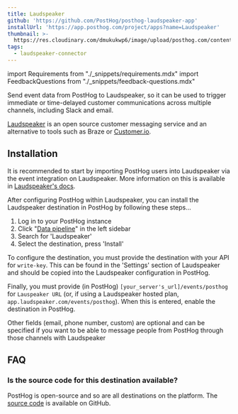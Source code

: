 ```yaml
---
title: Laudspeaker
github: 'https://github.com/PostHog/posthog-laudspeaker-app'
installUrl: 'https://app.posthog.com/project/apps?name=Laudspeaker'
thumbnail: >-
  https://res.cloudinary.com/dmukukwp6/image/upload/posthog.com/contents/cdp/thumbnails/laudspeaker-connector.png
tags:
  - laudspeaker-connector
---
```


import Requirements from "./_snippets/requirements.mdx"
import FeedbackQuestions from "./_snippets/feedback-questions.mdx"

Send event data from PostHog to Laudspeaker, so it can be used to trigger immediate or time-delayed customer communications across multiple channels, including Slack and email. 

[Laudspeaker](https://laudspeaker.com/) is an open source customer messaging service and an alternative to tools such as Braze or [Customer.io](/apps/customer-io). 

<Requirements />

## Installation

It is recommended to start by importing PostHog users into Laudspeaker via the event integration on Laudspeaker. More information on this is available in [Laudspeaker's docs](https://laudspeaker.com/docs/).

After configuring PostHog within Laudspeaker, you can install the Laudspeaker destination in PostHog by following these steps...

1. Log in to your PostHog instance
2. Click "[Data pipeline](https://us.posthog.com/pipeline)" in the left sidebar
3. Search for 'Laudspeaker'
4. Select the destination, press 'Install'

To configure the destination, you must provide the destination with your API for `write-key`. This can be found in the 'Settings' section of Laudspeaker and should be copied into the Laudspeaker configuration in PostHog. 

Finally, you must provide (in PostHog) `[your_server's_url]/events/posthog` for `Lauspeaker URL` (or, if using a Laudspeaker hosted plan, `app.laudspeaker.com/events/posthog`). When this is entered, enable the destination in PostHog. 

Other fields (email, phone number, custom) are optional and can be specified if you want to be able to message people from PostHog through those channels with Laudspeaker

## FAQ

### Is the source code for this destination available?

PostHog is open-source and so are all destinations on the platform. The [source code](https://github.com/PostHog/posthog-laudspeaker-app) is available on GitHub.

<CommunityMaintained />

<FeedbackQuestions />
